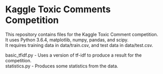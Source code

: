 # Kaggle Toxic Comments Competition

This repository contains files for the Kaggle Toxic Comment competition.  
It uses Python 3.6.4, matplotlib, numpy, pandas, and scipy.  
It requires training data in data/train.csv, and test data in data/test.csv.  

basic_tfidf.py    -	Uses a version of tf-idf to produce a result for the competition.  
statistics.py     - Produces some statistics from the data.
